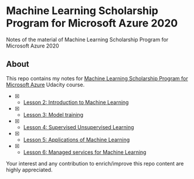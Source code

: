 # Machine Learning Scholarship Program for Microsoft Azure 2020
Notes of the material of Machine Learning Scholarship Program for Microsoft Azure 2020

## About

This repo contains my notes for [Machine Learning Scholarship Program for Microsoft Azure](https://www.udacity.com/scholarships/machine-learning-scholarship-microsoft-azure) Udacity course.

- [x] - [Lesson 2: Introduction to Machine Learning](2_Introduction_to_Machine_Learning/)
- [x] - [Lesson 3: Model training](3_Model_Training/)
- [x] - [Lesson 4: Supervised Unsupervised Learning](4_Supervised_Unsupervised_Learning/)
- [x] - [Lesson 5: Applications of Machine Learning](5_Applications_of_Machine_Learning/)
- [x] - [Lesson 6: Managed services for Machine Learning](6_Managed_services_for_Machine_Learning/)


Your interest and any contribution to enrich/improve this repo content are highly appreciated.
